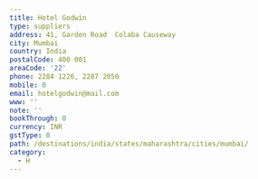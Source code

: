```yaml
---
title: Hotel Godwin
type: suppliers
address: 41, Garden Road  Colaba Causeway
city: Mumbai
country: India
postalCode: 400 001
areaCode: '22'
phone: 2284 1226, 2287 2050
mobile: 0
email: hotelgodwin@mail.com
www: ''
note: ''
bookThrough: 0
currency: INR
gstType: 0
path: /destinations/india/states/maharashtra/cities/mumbai/
category:
  - H
---
```


